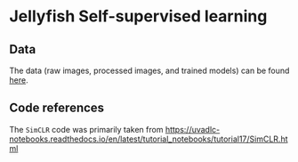 # Jellyfish Self-supervised learning


## Data

The data (raw images, processed images, and trained models) can be found [here](https://drive.google.com/drive/folders/1HTWDpad8P7trQN_od8FFc6qIdNJ_AfqQ?usp=sharing).


## Code references

The `SimCLR` code was primarily taken from https://uvadlc-notebooks.readthedocs.io/en/latest/tutorial_notebooks/tutorial17/SimCLR.html
